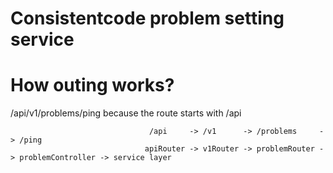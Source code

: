 # Consistentcode problem setting service


# How outing works?
  /api/v1/problems/ping
because the route starts with /api
                                   
                                   /api     -> /v1      -> /problems     -> /ping  
                                  apiRouter -> v1Router -> problemRouter -> problemController -> service layer